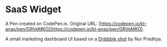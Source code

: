 # SaaS Widget

A Pen created on CodePen.io. Original URL: [https://codepen.io/kt-anas/pen/GRVeMKO](https://codepen.io/kt-anas/pen/GRVeMKO).

A small marketing dashboard UI based on a [Dribbble shot](https://dribbble.com/shots/22025472-SaaS-Widget-Marketing-Dashboard) by Nur Praditya.